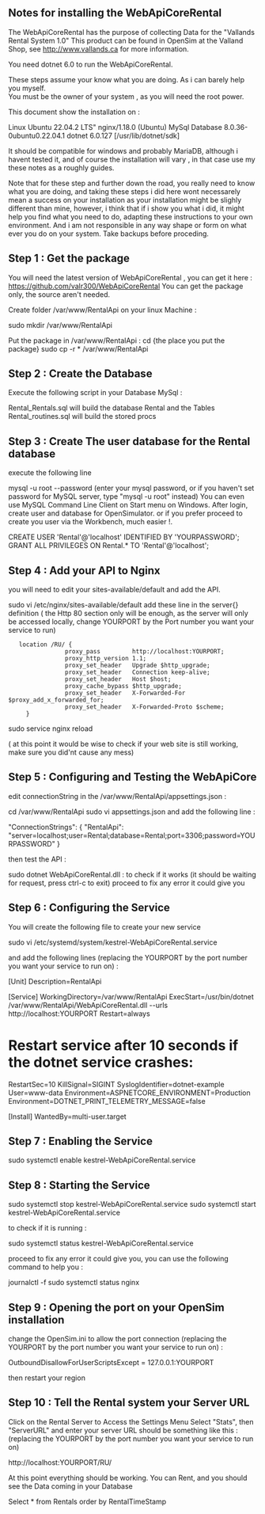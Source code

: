 Notes for installing the WebApiCoreRental 
-----------------------------------------

The WebApiCoreRental has the purpose of collecting Data for the "Vallands Rental System 1.0"
This product can be found in OpenSim at the Valland Shop,   see http://www.vallands.ca  for more information.

You need dotnet    6.0  to run  the WebApiCoreRental.

These steps assume your know what you are doing. As i can barely help you myself.  
You must be the owner of your system , as you will need the root power.


This document show the installation on :

Linux  Ubuntu 22.04.2 LTS" 
nginx/1.18.0 (Ubuntu) 
MySql Database  8.0.36-0ubuntu0.22.04.1
dotnet    6.0.127 [/usr/lib/dotnet/sdk]


It should be compatible for windows and probably MariaDB, although i havent tested it, and of course the installation will vary , 
in that case use my these notes as a roughly guides.

Note that for these step and further down the road, you really need to know what you are doing, 
and taking these steps i did here wont necessarely mean a success on your installation 
as your installation might be slighly different than mine, 
however, i think that if i show you what i did, it might help you find what you need to do, 
adapting these instructions to your own environment.
And i am not responsible in any way shape or form on what ever you do on your system.
Take backups before proceding.


Step 1 :  Get the package 
-------------------------
You will need the latest version of WebApiCoreRental , you can get it here :  https://github.com/valr300/WebApiCoreRental
You can get the package only, the source aren't needed.


Create  folder       /var/www/RentalApi   on your linux Machine :

sudo mkdir /var/www/RentalApi


Put the package  in  /var/www/RentalApi  :
cd {the place you put the package}
sudo cp -r * /var/www/RentalApi



Step 2 : Create the Database
----------------------------
Execute the following script in your Database MySql  :
 
Rental_Rentals.sql  		will build the database Rental and the Tables
Rental_routines.sql             will build the stored procs  


Step 3 : Create The user database for the Rental database
----------------------------------------------------------
execute the following line 

mysql -u root --password
(enter your mysql password, or if you haven't set password for MySQL server, type "mysql -u root" instead)
You can even use MySQL Command Line Client on Start menu on Windows. After login, create user and database for OpenSimulator.
or if you prefer proceed to create you user via the Workbench, much easier !.

CREATE USER 'Rental'@'localhost' IDENTIFIED BY 'YOURPASSWORD';
GRANT ALL PRIVILEGES ON Rental.* TO 'Rental'@'localhost';



Step 4 : Add your API to Nginx
-------------------------------

you will need to edit your sites-available/default and add the API. 

sudo vi /etc/nginx/sites-available/default 
add these line in the server{} definition ( the Http 80 section only will be enough, as the server will only be accessed locally, change YOURPORT by the Port number you want your service to run) 

       location /RU/ {
                    proxy_pass         http://localhost:YOURPORT;
                    proxy_http_version 1.1;
                    proxy_set_header   Upgrade $http_upgrade;
                    proxy_set_header   Connection keep-alive;
                    proxy_set_header   Host $host;
                    proxy_cache_bypass $http_upgrade;
                    proxy_set_header   X-Forwarded-For $proxy_add_x_forwarded_for;
                    proxy_set_header   X-Forwarded-Proto $scheme;
         }



sudo service nginx reload  

( at this point it would be wise to check if your web site is still working, make sure you did'nt cause any mess)



Step 5 : Configuring and Testing the WebApiCore 
-----------------------------------------------

edit  connectionString in the /var/www/RentalApi/appsettings.json  :

cd /var/www/RentalApi
sudo vi appsettings.json
and add the following line :


   "ConnectionStrings": {
               "RentalApi": "server=localhost;user=Rental;database=Rental;port=3306;password=YOURPASSWORD"
                 }

then test the API :

sudo dotnet WebApiCoreRental.dll        : to check if it works (it should be waiting for request, press ctrl-c to exit)
					  proceed to fix any error it could give you	



Step 6 : Configuring the Service
---------------------------------
You will create the following file to create your new service

sudo vi /etc/systemd/system/kestrel-WebApiCoreRental.service 

and add the following lines (replacing the YOURPORT by the port number you want your service to run on) :

[Unit]
Description=RentalApi

[Service]
WorkingDirectory=/var/www/RentalApi
ExecStart=/usr/bin/dotnet /var/www/RentalApi/WebApiCoreRental.dll --urls http://localhost:YOURPORT
Restart=always
# Restart service after 10 seconds if the dotnet service crashes:
RestartSec=10
KillSignal=SIGINT
SyslogIdentifier=dotnet-example
User=www-data
Environment=ASPNETCORE_ENVIRONMENT=Production
Environment=DOTNET_PRINT_TELEMETRY_MESSAGE=false

[Install]
WantedBy=multi-user.target


Step 7 : Enabling the Service
-----------------------------

sudo systemctl enable kestrel-WebApiCoreRental.service

Step 8 : Starting the Service
-----------------------------

sudo systemctl stop kestrel-WebApiCoreRental.service 
sudo systemctl start kestrel-WebApiCoreRental.service 

to check if it is running :

sudo systemctl status kestrel-WebApiCoreRental.service 

proceed to fix any error it could give you, you can use the following command to help you :	

journalctl -f
sudo systemctl status nginx 


Step 9 : Opening the port on your OpenSim installation
------------------------------------------------------


change the OpenSim.ini to allow the port connection (replacing the YOURPORT by the port number you want your service to run on) :

OutboundDisallowForUserScriptsExcept = 127.0.0.1:YOURPORT


then restart your region


Step 10 :  Tell the Rental system your Server URL
--------------------------------------------------

Click on the Rental Server to Access the Settings Menu
Select "Stats", then "ServerURL"  and enter your server URL
should be something like this :  (replacing the YOURPORT by the port number you want your service to run on)

http://localhost:YOURPORT/RU/

At this point everything should be working. You can Rent, and you should see the Data coming in your Database

Select * from Rentals order by RentalTimeStamp








